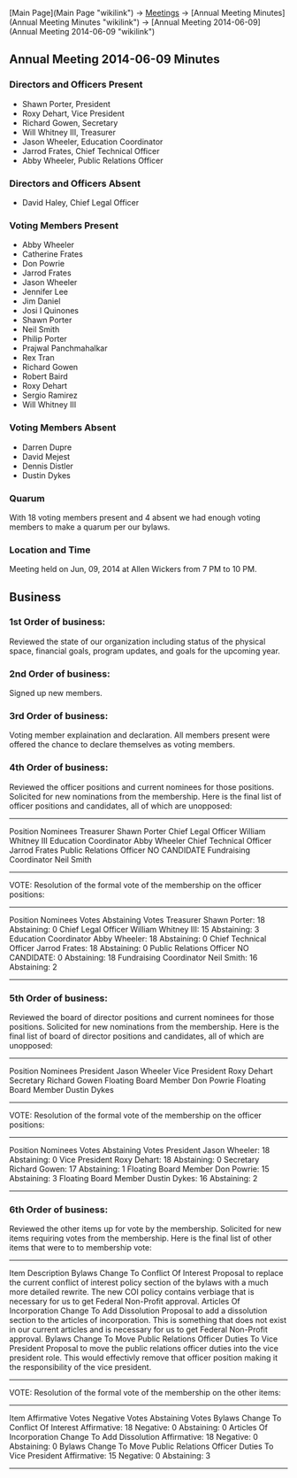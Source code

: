 [Main Page](Main Page "wikilink") -\> [Meetings](Meetings "wikilink")
-\> [Annual Meeting Minutes](Annual Meeting Minutes "wikilink") -\>
[Annual Meeting 2014-06-09](Annual Meeting 2014-06-09 "wikilink")

Annual Meeting 2014-06-09 Minutes
---------------------------------

### Directors and Officers Present

-   Shawn Porter, President
-   Roxy Dehart, Vice President
-   Richard Gowen, Secretary
-   Will Whitney III, Treasurer
-   Jason Wheeler, Education Coordinator
-   Jarrod Frates, Chief Technical Officer
-   Abby Wheeler, Public Relations Officer

### Directors and Officers Absent

-   David Haley, Chief Legal Officer

### Voting Members Present

-   Abby Wheeler
-   Catherine Frates
-   Don Powrie
-   Jarrod Frates
-   Jason Wheeler
-   Jennifer Lee
-   Jim Daniel
-   Josi I Quinones
-   Shawn Porter
-   Neil Smith
-   Philip Porter
-   Prajwal Panchmahalkar
-   Rex Tran
-   Richard Gowen
-   Robert Baird
-   Roxy Dehart
-   Sergio Ramirez
-   Will Whitney III

### Voting Members Absent

-   Darren Dupre
-   David Mejest
-   Dennis Distler
-   Dustin Dykes

### Quarum

With 18 voting members present and 4 absent we had enough voting members
to make a quarum per our bylaws.

### Location and Time

Meeting held on Jun, 09, 2014 at Allen Wickers from 7 PM to 10 PM.

Business
--------

### 1st Order of business:

Reviewed the state of our organization including status of the physical
space, financial goals, program updates, and goals for the upcoming
year.

### 2nd Order of business:

Signed up new members.

### 3rd Order of business:

Voting member explaination and declaration. All members present were
offered the chance to declare themselves as voting members.

### 4th Order of business:

Reviewed the officer positions and current nominees for those positions.
Solicited for new nominations from the membership. Here is the final
list of officer positions and candidates, all of which are unopposed:

  -------------------------- ---------------------
  Position                   Nominees
  Treasurer                  Shawn Porter
  Chief Legal Officer        William Whitney III
  Education Coordinator      Abby Wheeler
  Chief Technical Officer    Jarrod Frates
  Public Relations Officer   NO CANDIDATE
  Fundraising Coordinator    Neil Smith
  -------------------------- ---------------------

VOTE: Resolution of the formal vote of the membership on the officer
positions:

  -------------------------- ------------------------- ------------------
  Position                   Nominees Votes            Abstaining Votes
  Treasurer                  Shawn Porter: 18          Abstaining: 0
  Chief Legal Officer        William Whitney III: 15   Abstaining: 3
  Education Coordinator      Abby Wheeler: 18          Abstaining: 0
  Chief Technical Officer    Jarrod Frates: 18         Abstaining: 0
  Public Relations Officer   NO CANDIDATE: 0           Abstaining: 18
  Fundraising Coordinator    Neil Smith: 16            Abstaining: 2
  -------------------------- ------------------------- ------------------

### 5th Order of business:

Reviewed the board of director positions and current nominees for those
positions. Solicited for new nominations from the membership. Here is
the final list of board of director positions and candidates, all of
which are unopposed:

  ----------------------- ---------------
  Position                Nominees
  President               Jason Wheeler
  Vice President          Roxy Dehart
  Secretary               Richard Gowen
  Floating Board Member   Don Powrie
  Floating Board Member   Dustin Dykes
  ----------------------- ---------------

VOTE: Resolution of the formal vote of the membership on the officer
positions:

  ----------------------- ------------------- ------------------
  Position                Nominees Votes      Abstaining Votes
  President               Jason Wheeler: 18   Abstaining: 0
  Vice President          Roxy Dehart: 18     Abstaining: 0
  Secretary               Richard Gowen: 17   Abstaining: 1
  Floating Board Member   Don Powrie: 15      Abstaining: 3
  Floating Board Member   Dustin Dykes: 16    Abstaining: 2
  ----------------------- ------------------- ------------------

### 6th Order of business:

Reviewed the other items up for vote by the membership. Solicited for
new items requiring votes from the membership. Here is the final list of
other items that were to to membership vote:

  ------------------------------------------------------------------------- ------------------------------------------------------------------------------------------------------------------------------------------------------------------------------------------------------------------------
  Item                                                                      Description
  Bylaws Change To Conflict Of Interest                                     Proposal to replace the current conflict of interest policy section of the bylaws with a much more detailed rewrite. The new COI policy contains verbiage that is necessary for us to get Federal Non-Profit approval.
  Articles Of Incorporation Change To Add Dissolution                       Proposal to add a dissolution section to the articles of incorporation. This is something that does not exist in our current articles and is necessary for us to get Federal Non-Profit approval.
  Bylaws Change To Move Public Relations Officer Duties To Vice President   Proposal to move the public relations officer duties into the vice president role. This would effectivly remove that officer position making it the responsibility of the vice president.
  ------------------------------------------------------------------------- ------------------------------------------------------------------------------------------------------------------------------------------------------------------------------------------------------------------------

VOTE: Resolution of the formal vote of the membership on the other
items:

  ------------------------------------------------------------------------- ------------------- ---------------- ------------------
  Item                                                                      Affirmative Votes   Negative Votes   Abstaining Votes
  Bylaws Change To Conflict Of Interest                                     Affirmative: 18     Negative: 0      Abstaining: 0
  Articles Of Incorporation Change To Add Dissolution                       Affirmative: 18     Negative: 0      Abstaining: 0
  Bylaws Change To Move Public Relations Officer Duties To Vice President   Affirmative: 15     Negative: 0      Abstaining: 3
  ------------------------------------------------------------------------- ------------------- ---------------- ------------------


